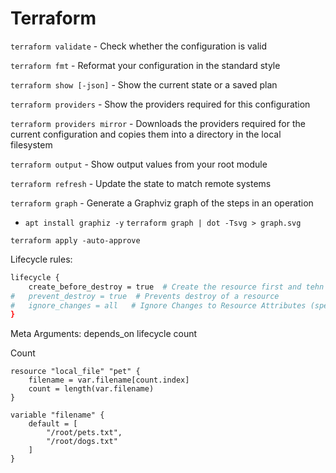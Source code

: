 # Terraform
`terraform validate` - Check whether the configuration is valid

`terraform fmt` - Reformat your configuration in the standard style

`terraform show [-json]` - Show the current state or a saved plan

`terraform providers` - Show the providers required for this configuration

`terraform providers mirror` - Downloads the providers required for the current configuration and copies them into a directory in the local filesystem

`terraform output` - Show output values from your root module

`terraform refresh` - Update the state to match remote systems

`terraform graph` - Generate a Graphviz graph of the steps in an operation
* `apt install graphiz -y`
`terraform graph | dot -Tsvg > graph.svg`

`terraform apply -auto-approve`

Lifecycle rules:
```bash
lifecycle {
    create_before_destroy = true  # Create the resource first and tehn destroy older
#   prevent_destroy = true  # Prevents destroy of a resource
#   ignore_changes = all   # Ignore Changes to Resource Attributes (specific/all)
}
```
Meta Arguments:
depends_on
lifecycle
count

Count
```hcl
resource "local_file" "pet" {
    filename = var.filename[count.index]
    count = length(var.filename)
}

variable "filename" {
    default = [
        "/root/pets.txt",
        "/root/dogs.txt"
    ]
}

```